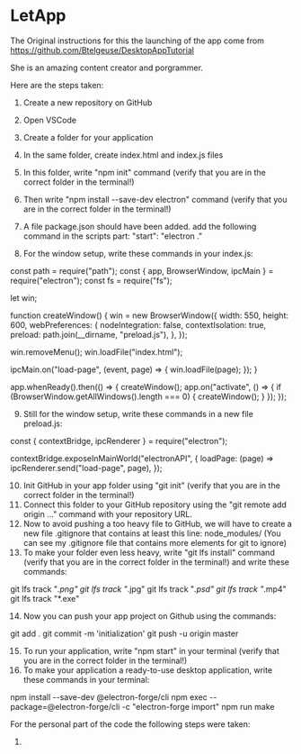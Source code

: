 # LetApp

The Original instructions for this the launching of the app come from https://github.com/Btelgeuse/DesktopAppTutorial

She is an amazing content creator and porgrammer. 

Here are the steps taken:

1. Create a new repository on GitHub
2. Open VSCode
3. Create a folder for your application
4. In the same folder, create index.html and index.js files
5. In this folder, write "npm init" command (verify that you are in the correct folder in the terminal!)
6. Then write "npm install --save-dev electron" command (verify that you are in the correct folder in the terminal!)
7. A file package.json should have been added. add the following command in the scripts part:  "start": "electron ."

8. For the window setup, write these commands in your index.js:

const path = require("path");
const { app, BrowserWindow, ipcMain } = require("electron");
const fs = require("fs");

let win;

function createWindow() {
  win = new BrowserWindow({
    width: 550,
    height: 600,
    webPreferences: {
      nodeIntegration: false,
      contextIsolation: true,
      preload: path.join(__dirname, "preload.js"),
    },
  });

  win.removeMenu();
  win.loadFile("index.html");
  
  ipcMain.on("load-page", (event, page) => {
    win.loadFile(page);
  });
}

app.whenReady().then(() => {
  createWindow();
  app.on("activate", () => {
    if (BrowserWindow.getAllWindows().length === 0) {
      createWindow();
    }
  });
});

9. Still for the window setup, write these commands in a new file preload.js:

const { contextBridge, ipcRenderer } = require("electron");

contextBridge.exposeInMainWorld("electronAPI", {
  loadPage: (page) => ipcRenderer.send("load-page", page),
});

10. Init GitHub in your app folder using "git init" (verify that you are in the correct folder in the terminal!)
11. Connect this folder to your GitHub repository using the "git remote add origin ..." command with your repository URL.
12. Now to avoid pushing a too heavy file to GitHub, we will have to create a new file .gitignore that contains at least this line: node_modules/
(You can see my .gitignore file that contains more elements for git to ignore)
13. To make your folder even less heavy, write "git lfs install" command (verify that you are in the correct folder in the terminal!) and write these commands:

git lfs track "*.png"
git lfs track "*.jpg"
git lfs track "*.psd"
git lfs track "*.mp4"
git lfs track "*.exe"

14. Now you can push your app project on Github using the commands:

git add .
git commit -m 'initialization'
git push -u origin master

15. To run your application, write "npm start" in your terminal (verify that you are in the correct folder in the terminal!)
16. To make your application a ready-to-use desktop application, write these commands in your terminal:

npm install --save-dev @electron-forge/cli
npm exec --package=@electron-forge/cli -c "electron-forge import"
npm run make


For the personal part of the code the following steps were taken:

1. 